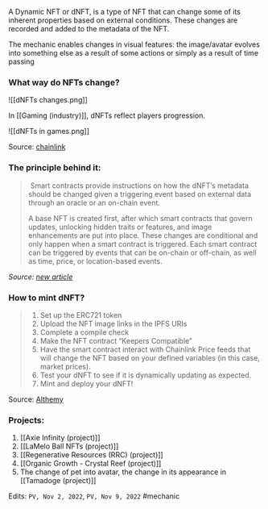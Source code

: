 

A Dynamic NFT or dNFT, is a type of NFT that can change some of its inherent properties based on external conditions. These changes are recorded and added to the metadata of the NFT. 

The mechanic enables changes in visual features: the image/avatar evolves into something else as a result of some actions or simply as a result of time passing

### What way do NFTs change?

![[dNFTs changes.png]]

In [[Gaming (industry)]], dNFTs reflect players progression.

![[dNFTs in games.png]]

Source: [chainlink](https://blog.chain.link/what-is-a-dynamic-nft/?ref=hackernoon.com)




### The principle behind it:
> Smart contracts provide instructions on how the dNFT’s metadata should be changed given a triggering event based on external data through an oracle or an on-chain event. 
>
>A base NFT is created first, after which smart contracts that govern updates, unlocking hidden traits or features, and image enhancements are put into place. These changes are conditional and only happen when a smart contract is triggered. Each smart contract can be triggered by events that can be on-chain or off-chain, as well as time, price, or location-based events.

*Source: [new article](https://hackernoon.com/what-dynamic-nfts-can-do)*


### How to mint dNFT?
>1.  Set up the ERC721 token 
>2.  Upload the NFT image links in the IPFS URIs 
>3.  Complete a compile check
>4.  Make the NFT contract “Keepers Compatible” 
>5.  Have the smart contract interact with Chainlink Price feeds that will change the NFT based on your defined variables (in this case, market prices). 
>6.  Test your dNFT to see if it is dynamically updating as expected. 
>7.  Mint and deploy your dNFT!

Source: [Althemy](https://docs.alchemy.com/docs/5-connect-apis-to-your-smart-contracts-using-chainlink)

### Projects:
1. [[Axie Infinity (project)]]
2. [[LaMelo Ball NFTs (project)]]
3. [[Regenerative Resources (RRC) (project)]]
4. [[Organic Growth - Crystal Reef (project)]]
5. The change of pet into avatar, the change in its appearance in [[Tamadoge (project)]]

Edits: `PV, Nov 2, 2022`, `PV, Nov 9, 2022`
#mechanic
